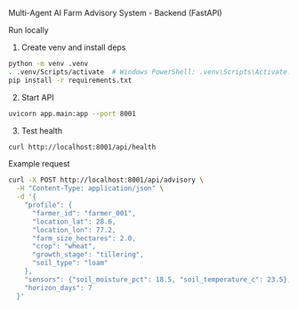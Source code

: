 Multi-Agent AI Farm Advisory System - Backend (FastAPI)

Run locally

1. Create venv and install deps

```bash
python -m venv .venv
. .venv/Scripts/activate  # Windows PowerShell: .venv\Scripts\Activate.ps1
pip install -r requirements.txt
```

2. Start API

```bash
uvicorn app.main:app --port 8001
```

3. Test health

```bash
curl http://localhost:8001/api/health
```

Example request

```bash
curl -X POST http://localhost:8001/api/advisory \
  -H "Content-Type: application/json" \
  -d '{
    "profile": {
      "farmer_id": "farmer_001",
      "location_lat": 28.6,
      "location_lon": 77.2,
      "farm_size_hectares": 2.0,
      "crop": "wheat",
      "growth_stage": "tillering",
      "soil_type": "loam"
    },
    "sensors": {"soil_moisture_pct": 18.5, "soil_temperature_c": 23.5},
    "horizon_days": 7
  }'
```

